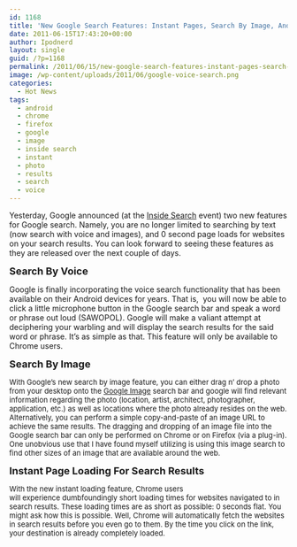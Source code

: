 ```yaml
---
id: 1168
title: 'New Google Search Features: Instant Pages, Search By Image, And Search By Voice'
date: 2011-06-15T17:43:20+00:00
author: Ipodnerd
layout: single
guid: /?p=1168
permalink: /2011/06/15/new-google-search-features-instant-pages-search-by-image-and-search-by-voice/
image: /wp-content/uploads/2011/06/google-voice-search.png
categories:
  - Hot News
tags:
  - android
  - chrome
  - firefox
  - google
  - image
  - inside search
  - instant
  - photo
  - results
  - search
  - voice
---
```

Yesterday, Google announced (at the <a title="http://www.google.com/insidesearch/" href="http://www.google.com/insidesearch/" target="_blank">Inside Search</a> event) two new features for Google search. Namely, you are no longer limited to searching by text (now search with voice and images), and 0 second page loads for websites on your search results. You can look forward to seeing these features as they are released over the next couple of days.

**<span style="font-size: large;">Search By Voice</span>**

<span style="font-size: medium;"><span style="font-size: small;"><span class="youtube"></span></span></span>

Google is finally incorporating the voice search functionality that has been available on their Android devices for years. That is,  you will now be able to click a little microphone button in the Google search bar and speak a word or phrase out loud (SAWOPOL). Google will make a valiant attempt at deciphering your warbling and will display the search results for the said word or phrase. It&#8217;s as simple as that. This feature will only be available to Chrome users.

<span style="font-size: medium;"><span style="font-size: small;"><span style="font-size: large;"><strong>Search By Image</strong></span></span></span>

<span class="youtube"></span>

<span style="font-size: small;">With Google&#8217;s new search by image feature, you can either drag n&#8217; drop a photo from your desktop onto the <a href="http://www.images.google.com" target="_blank">Google Image</a> search bar and google will find relevant information regarding the photo (location, artist, architect, photographer, application, etc.) as well as locations where the photo already resides on the web. Alternatively, you can perform a simple copy-and-paste of an image URL to achieve the same results. The dragging and dropping of an image file into the Google search bar can only be performed on Chrome or on Firefox (via a plug-in). One unobvious use that I have found myself utilizing is using this image search to find other sizes of an image that are available around the web.</span>

<span style="font-size: medium;"><span style="font-size: small;"><span style="font-size: large;"><strong>Instant Page Loading For Search Results</strong></span></span></span>

<span style="font-size: medium;"><span style="font-size: small;"><span style="font-size: large;"><span style="font-size: small;"><span class="youtube"></span></span></span></span></span>

<span style="font-size: small;">With the new instant loading feature, Chrome users will experience dumbfoundingly short loading times for websites navigated to in search results. These loading times are as short as possible: 0 seconds flat. You might ask how this is possible. Well, Chrome will automatically fetch the websites in search results before you even go to them. By the time you click on the link, your destination is already completely loaded. </span>
